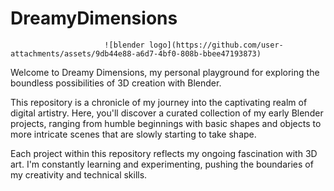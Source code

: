 # DreamyDimensions
                         ![blender logo](https://github.com/user-attachments/assets/9db44e88-a6d7-4bf0-808b-bbee47193873)


Welcome to Dreamy Dimensions, my personal playground for exploring the boundless possibilities of 3D creation with Blender.

This repository is a chronicle of my journey into the captivating realm of digital artistry. Here, you'll discover a curated collection of my early Blender projects, ranging from humble beginnings with basic shapes and objects to more intricate scenes that are slowly starting to take shape.

Each project within this repository reflects my ongoing fascination with 3D art. I'm constantly learning and experimenting, pushing the boundaries of my creativity and technical skills.

